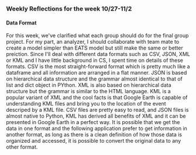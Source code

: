 <h3>Weekly Reflections for the week 10/27-11/2</h3>

<h4>Data Format</h4>

For this week, we've clarified what each group should do for the final group project. For my part, an analyzer, I should collaborate with team mate to create a model simpler than EATS model but still make the same or better preiction. Since I'll deal with different data formats such as CSV, JSON, XML or KML and I have little background in CS, I spent time on details of these formats. CSV is the most straight-forward format which is pretty much like a dataframe and all information are arranged in a flat manner. JSON is based on hierarchical data structure and the grammar almost identical to that of list and dict object in PYthon. XML  is also based on hierarchical data structure but the grammar is similar to the HTML language. KML is a popular variant of XML and the cool facts is that Google Earth is capable of understanding KML files and bring you to the location of the event descriped by a KML file.
CSV files are pretty easy to read, and JSON files is almost native to Python, KML has derived all benefits of XML and it can be presented in Google Earth in a perfect way. It is possible that we get the data in one format and the following application prefer to get information in another format, as long as there is a clean definition of how those data is organized and accessed, it is possible to convert the original data to any other format.
